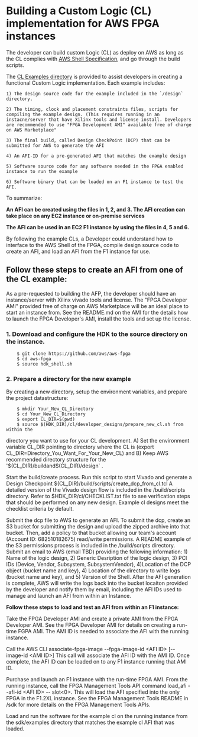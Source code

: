 # Building a Custom Logic (CL) implementation for AWS FPGA instances

The developer can build custom Logic (CL) as deploy on AWS as long as the CL complies with [AWS Shell Specification](https://github.com/aws/aws-fpga/hdk/doc/AWS_Shell_Interface_Specifications.md), and go through the build scripts. 

The [CL Examples directory](https://github.com/aws/aws-fpga/tree/master/hdk/cl/examples) is provided to assist developers in creating a
functional Custom Logic implementation. Each example includes:

    1) The design source code for the example included in the `/design` directory.

    2) The timing, clock and placement constraints files, scripts for compiling the example design. (This requires running in an instacne/server that have Xilinx tools and license install. Developers are recommended to use "FPGA Development AMI" available free of charge on AWS Marketplace"

    3) The final build, called Design CheckPoint (DCP) that can be submitted for AWS to generate the AFI

    4) An AFI-ID for a pre-generated AFI that matches the example design

    5) Software source code for any software needed in the FPGA enabled instance to run the example

    6) Software binary that can be loaded on an F1 instance to test the AFI. 

To summarize:

**An AFI can be created using the files in 1, 2, and 3. The AFI creation can take place on any EC2 instance or on-premise services**

**The AFI can be used in an EC2 F1 instance by using the files in 4, 5 and 6.**

By following the example CLs, a Developer could understand how to interface to the AWS Shell of the FPGA, compile design source code to create an AFI, and load an AFI from the F1 instance for use.

## Follow these steps to create an AFI from one of the CL example:

As a pre-requested to building the AFP, the developer should have an instance/server with Xilinx vivado tools and license. The "FPGA Developer AMI" provided free of charge on AWS Marketplace will be an ideal place to start an instance from. See the README.md on the AMI for the details how to launch the FPGA Developer's AMI, install the tools and set up the license.

### 1. Download and configure the HDK to the source directory on the instance.

        $ git clone https://github.com/aws/aws-fpga
        $ cd aws-fpga
        $ source hdk_shell.sh
    
### 2. Prepare a directory for the new example

By creating a new directory, setup the environment variables, and prepare the project datastructure:

        $ mkdir Your_New_CL_Directory
        $ cd Your_New_CL_Directory
        $ export CL_DIR=$(pwd)
        $ source $(HDK_DIR)/cl/developer_designs/prepare_new_cl.sh from within the
directory you want to use for your CL development. A) Set the
environment variable CL\_DIR pointing to directory where the CL is
(export CL\_DIR=Directory\_You\_Want\_For\_Your\_New\_CL) and B) Keep
AWS recommended directory structure for the
'\$(CL\_DIR)/buildand\$(CL\_DIR)/design\` .

Start the build/create process. Run this script to start Vivado and
generate a Design Checkpoint
\$(CL\_DIR)/build/scripts/create\_dcp\_from\_cl.tcl A detailed version
of the Vivado design flow is included in the /build/scripts directory.
Refer to \$HDK\_DIR/cl/CHECKLIST.txt file to see verification steps that
should be performed on any new design. Example cl designs meet the
checklist criteria by default.

Submit the dcp file to AWS to generate an AFI. To submit the dcp, create
an S3 bucket for submitting the design and upload the zipped archive
into that bucket. Then, add a policy to that bucket allowing our team's
account (Account ID: 682510182675) read/write permissions. A README
example of the S3 permissions process is included in the /build/scripts
directory. Submit an email to AWS (email TBD) providing the following
information: 1) Name of the logic design, 2) Generic Desription of the
logic design, 3) PCI IDs (Device, Vendor, Subsystem, SubsystemVendor),
4)Location of the DCP object (bucket name and key), 4) Location of the
directory to write logs (bucket name and key), and 5) Version of the
Shell. After the AFI generation is complete, AWS will write the logs
back into the bucket locaiton provided by the developer and notify them
by email, including the AFI IDs used to manage and launch an AFI from
within an Instance.

**Follow these steps to load and test an AFI from within an F1
instance:**

Take the FPGA Developer AMI and create a private AMI from the FPGA
Developer AMI. See the FPGA Developer AMI for details on creating a
run-time FGPA AMI. The AMI ID is needed to associate the AFI with the
running instance.

Call the AWS CLI associate-fpga-image --fpga-image-id &lt;AFI ID&gt;
\[--image-id &lt;AMI ID&gt;\] This call will associate the AFI ID with
the AMI ID. Once complete, the AFI ID can be loaded on to any F1
instance running that AMI ID.

Purchase and launch an F1 instance with the run-time FPGA AMI. From the
running instance, call the FPGA Management Tools API command load\_afi
--afi-id &lt;AFI ID&gt; -- slot&lt;0&gt;. This will load the AFI
specified into the only FPGA in the F1.2XL instance. See the FPGA
Management Tools README in /sdk for more details on the FPGA Management
Tools APIs.

Load and run the software for the example cl on the running instance
from the sdk/examples directory that matches the example cl AFI that was
loaded.
